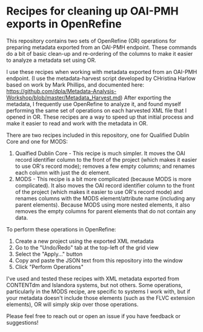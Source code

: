 # Recipes for cleaning up OAI-PMH exports in OpenRefine

This repository contains two sets of OpenRefine (OR) operations for preparing metadata exported from an OAI-PMH endpoint.  These commands do a bit of basic clean-up and re-ordering of the columns to make it easier to analyze a metadata set using OR.  

I use these recipes when working with metadata exported from an OAI-PMH endpoint. (I use the metadata-harvest script developed by CHristina Harlow based on work by Mark Phillips, and documented here: https://github.com/dpla/Metadata-Analysis-Workshop/blob/master/Metadata_Harvest.md)  After exporting the metadata, I frequently use OpenRefine to analyze it, and found myself performing the same set of operations on each harvested XML file that I opened in OR.  These recipes are a way to speed up that initial process and make it easier to read and work with the metadata in OR.

There are two recipes included in this repository, one for Qualified Dublin Core and one for MODS:
1. Qualfied Dublin Core - This recipe is much simpler.  It moves the OAI record identifier column to the front of the project (which makes it easier to use OR's record mode); removes a few empty columns; and renames each column with just the dc element.
2. MODS - This recipe is a bit more complicated (because MODS is more complicated).  It also moves the OAI record identifier column to the front of the project (which makes it easier to use OR's record mode) and renames columns with the MODS element/attribute name (including any parent elements).  Because MODS using more nested elements, it also removes the empty columns for parent elements that do not contain any data.

To perform these operations in OpenRefine: 
1. Create a new project using the exported XML metadata
2. Go to the "Undo/Redo" tab at the top-left of the grid view
3. Select the "Apply..." button
4. Copy and paste the JSON text from this repository into the window
5. Click "Perform Operations"

I've used and tested these recipes with XML metadata exported from CONTENTdm and Islandora systems, but not others.  Some operations, particularly in the MODS recipe, are specific to systems I work with, but if your metadata doesn't include those elements (such as the FLVC extension elements), OR will simply skip over those operations.

Please feel free to reach out or open an issue if you have feedback or suggestions!
